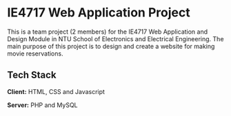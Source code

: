 
# IE4717 Web Application Project

This is a team project (2 members) for the IE4717 Web Application and Design Module in NTU School of Electronics and Electrical Engineering.
The main purpose of this project is to design and create a website for making movie reservations.

## Tech Stack

**Client:** HTML, CSS and Javascript

**Server:** PHP and MySQL

